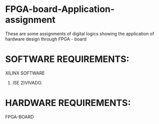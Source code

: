 # FPGA-board-Application-assignment
These are some assignments of digital logics showing the application of hardware design through FPGA - board 
# SOFTWARE REQUIREMENTS:
XILINX SOFTWARE
  1) ISE 2)VIVADO.
# HARDWARE REQUIREMENTS:
FPGA-BOARD
